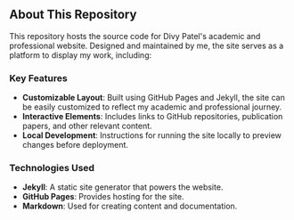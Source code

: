## About This Repository

This repository hosts the source code for Divy Patel's academic and professional website. Designed and maintained by me, the site serves as a platform to display my work, including:

### Key Features

- **Customizable Layout**: Built using GitHub Pages and Jekyll, the site can be easily customized to reflect my academic and professional journey.
- **Interactive Elements**: Includes links to GitHub repositories, publication papers, and other relevant content.
- **Local Development**: Instructions for running the site locally to preview changes before deployment.

### Technologies Used

- **Jekyll**: A static site generator that powers the website.
- **GitHub Pages**: Provides hosting for the site.
- **Markdown**: Used for creating content and documentation.
